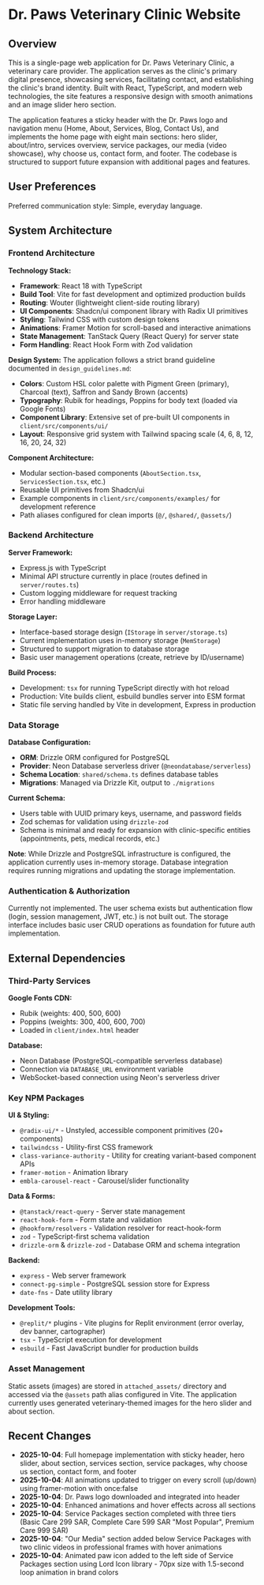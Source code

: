 # Dr. Paws Veterinary Clinic Website

## Overview

This is a single-page web application for Dr. Paws Veterinary Clinic, a veterinary care provider. The application serves as the clinic's primary digital presence, showcasing services, facilitating contact, and establishing the clinic's brand identity. Built with React, TypeScript, and modern web technologies, the site features a responsive design with smooth animations and an image slider hero section.

The application features a sticky header with the Dr. Paws logo and navigation menu (Home, About, Services, Blog, Contact Us), and implements the home page with eight main sections: hero slider, about/intro, services overview, service packages, our media (video showcase), why choose us, contact form, and footer. The codebase is structured to support future expansion with additional pages and features.

## User Preferences

Preferred communication style: Simple, everyday language.

## System Architecture

### Frontend Architecture

**Technology Stack:**
- **Framework**: React 18 with TypeScript
- **Build Tool**: Vite for fast development and optimized production builds
- **Routing**: Wouter (lightweight client-side routing library)
- **UI Components**: Shadcn/ui component library with Radix UI primitives
- **Styling**: Tailwind CSS with custom design tokens
- **Animations**: Framer Motion for scroll-based and interactive animations
- **State Management**: TanStack Query (React Query) for server state
- **Form Handling**: React Hook Form with Zod validation

**Design System:**
The application follows a strict brand guideline documented in `design_guidelines.md`:
- **Colors**: Custom HSL color palette with Pigment Green (primary), Charcoal (text), Saffron and Sandy Brown (accents)
- **Typography**: Rubik for headings, Poppins for body text (loaded via Google Fonts)
- **Component Library**: Extensive set of pre-built UI components in `client/src/components/ui/`
- **Layout**: Responsive grid system with Tailwind spacing scale (4, 6, 8, 12, 16, 20, 24, 32)

**Component Architecture:**
- Modular section-based components (`AboutSection.tsx`, `ServicesSection.tsx`, etc.)
- Reusable UI primitives from Shadcn/ui
- Example components in `client/src/components/examples/` for development reference
- Path aliases configured for clean imports (`@/`, `@shared/`, `@assets/`)

### Backend Architecture

**Server Framework:**
- Express.js with TypeScript
- Minimal API structure currently in place (routes defined in `server/routes.ts`)
- Custom logging middleware for request tracking
- Error handling middleware

**Storage Layer:**
- Interface-based storage design (`IStorage` in `server/storage.ts`)
- Current implementation uses in-memory storage (`MemStorage`)
- Structured to support migration to database storage
- Basic user management operations (create, retrieve by ID/username)

**Build Process:**
- Development: `tsx` for running TypeScript directly with hot reload
- Production: Vite builds client, esbuild bundles server into ESM format
- Static file serving handled by Vite in development, Express in production

### Data Storage

**Database Configuration:**
- **ORM**: Drizzle ORM configured for PostgreSQL
- **Provider**: Neon Database serverless driver (`@neondatabase/serverless`)
- **Schema Location**: `shared/schema.ts` defines database tables
- **Migrations**: Managed via Drizzle Kit, output to `./migrations`

**Current Schema:**
- Users table with UUID primary keys, username, and password fields
- Zod schemas for validation using `drizzle-zod`
- Schema is minimal and ready for expansion with clinic-specific entities (appointments, pets, medical records, etc.)

**Note**: While Drizzle and PostgreSQL infrastructure is configured, the application currently uses in-memory storage. Database integration requires running migrations and updating the storage implementation.

### Authentication & Authorization

Currently not implemented. The user schema exists but authentication flow (login, session management, JWT, etc.) is not built out. The storage interface includes basic user CRUD operations as foundation for future auth implementation.

## External Dependencies

### Third-Party Services

**Google Fonts CDN:**
- Rubik (weights: 400, 500, 600)
- Poppins (weights: 300, 400, 600, 700)
- Loaded in `client/index.html` header

**Database:**
- Neon Database (PostgreSQL-compatible serverless database)
- Connection via `DATABASE_URL` environment variable
- WebSocket-based connection using Neon's serverless driver

### Key NPM Packages

**UI & Styling:**
- `@radix-ui/*` - Unstyled, accessible component primitives (20+ components)
- `tailwindcss` - Utility-first CSS framework
- `class-variance-authority` - Utility for creating variant-based component APIs
- `framer-motion` - Animation library
- `embla-carousel-react` - Carousel/slider functionality

**Data & Forms:**
- `@tanstack/react-query` - Server state management
- `react-hook-form` - Form state and validation
- `@hookform/resolvers` - Validation resolver for react-hook-form
- `zod` - TypeScript-first schema validation
- `drizzle-orm` & `drizzle-zod` - Database ORM and schema integration

**Backend:**
- `express` - Web server framework
- `connect-pg-simple` - PostgreSQL session store for Express
- `date-fns` - Date utility library

**Development Tools:**
- `@replit/*` plugins - Vite plugins for Replit environment (error overlay, dev banner, cartographer)
- `tsx` - TypeScript execution for development
- `esbuild` - Fast JavaScript bundler for production builds

### Asset Management

Static assets (images) are stored in `attached_assets/` directory and accessed via the `@assets` path alias configured in Vite. The application currently uses generated veterinary-themed images for the hero slider and about section.

## Recent Changes

- **2025-10-04**: Full homepage implementation with sticky header, hero slider, about section, services section, service packages, why choose us section, contact form, and footer
- **2025-10-04**: All animations updated to trigger on every scroll (up/down) using framer-motion with once:false
- **2025-10-04**: Dr. Paws logo downloaded and integrated into header
- **2025-10-04**: Enhanced animations and hover effects across all sections
- **2025-10-04**: Service Packages section completed with three tiers (Basic Care 299 SAR, Complete Care 599 SAR "Most Popular", Premium Care 999 SAR)
- **2025-10-04**: "Our Media" section added below Service Packages with two clinic videos in professional frames with hover animations
- **2025-10-04**: Animated paw icon added to the left side of Service Packages section using Lord Icon library - 70px size with 1.5-second loop animation in brand colors